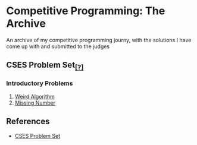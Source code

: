 # Competitive Programming: The Archive

An archive of my competitive programming journy, with the
solutions I have come up with and submitted to the judges

## CSES Problem Set<sub>[[?]](#references)</sub>

### Introductory Problems

1. [Weird Algorithm](/cses-problem-set/1-introductory-problems/1-weird-algorithm/)
2. [Missing Number](/cses-problem-set/1-introductory-problems/2-missing-number/)

## References

- [CSES Problem Set](https://cses.fi/problemset/list/)
